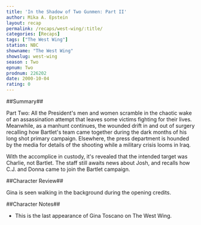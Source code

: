 ```yaml
---
title: 'In the Shadow of Two Gunmen: Part II'
author: Mika A. Epstein
layout: recap
permalink: /recaps/west-wing/:title/
categories: [Recaps]
tags: ["The West Wing"]
station: NBC  
showname: "The West Wing"
showslug: west-wing  
season : Two  
epnum: Two  
prodnum: 226202
date: 2000-10-04
rating: 0  
---
```


##Summary##  

Part Two: All the President's men and women scramble in the chaotic wake of an assassination attempt that leaves some victims fighting for their lives. Meanwhile, as a manhunt continues, the wounded drift in and out of surgery recalling how Bartlet's team came together during the dark months of his long shot primary campaign. Elsewhere, the press department is hounded by the media for details of the shooting while a military crisis looms in Iraq.

With the accomplice in custody, it's revealed that the intended target was Charlie, not Bartlet. The staff still awaits news about Josh, and recalls how C.J. and Donna came to join the Bartlet campaign.

##Character Review##  

Gina is seen walking in the background during the opening credits.

##Character Notes##  

* This is the last appearance of Gina Toscano on The West Wing.